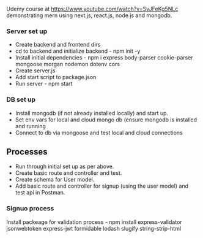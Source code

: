 Udemy course at https://www.youtube.com/watch?v=SvJFeKg5NLc demonstrating mern using next.js, react.js, node.js and mongodb.

### Server set up
* Create backend and frontend dirs
* cd to backend and initialize backend - npm init -y
* Install initial dependencies - npm i express body-parser cookie-parser mongoose morgan nodemon dotenv cors
* Create server.js
* Add start script to package.json
* Run server - npm start

### DB set up
* Install mongodb (if not already installed locally) and start up.
* Set env vars for local and cloud mongo db (ensure mongodb is installed and running
* Connect to db via mongoose and test local and cloud connections

## Processes
* Run through initial set up as per above.
* Create basic route and controller and test.
* Create schema for User model.
* Add  basic route and controller for signup (using the user model) and test api in Postman.

### Signuo process
Install packeage for validation process - npm install express-validator jsonwebtoken express-jwt formidable lodash slugify string-strip-html






